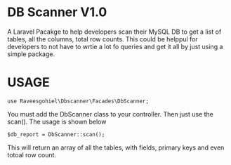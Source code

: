 # DB Scanner V1.0
A Laravel Pacakge to help developers scan their MySQL DB to get a list of tables, all the columns, total row counts. This could be helppul for developers to not have to wrtie
a lot fo queries and get it all by just using a simple package.

# USAGE
```
use Raveesgohiel\Dbscanner\Facades\DbScanner;
```
You must add the DbScanner class to your controller. Then just use the scan(). The usage is shown below

```
$db_report = DbScanner::scan();
```

This will return an array of all the tables, with fields, primary keys and even totoal row count. 
